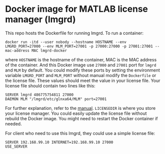 # Docker image for MATLAB license manager (lmgrd)

This repo hosts the Dockerfile for running lmgrd. To run a container:

```shell
docker run -itd --user nobody --hostname HOSTNAME --env LMGRD_PORT=27000 --env MLM_PORT=27001 -p 27000:27000 -p 27001:27001 --mac-address MAC lmgrd-docker
```

where `HOSTNAME` is the hostname of the container, MAC is the MAC address of the container. And this Docker image use `27000` and `27001` port for `lmgrd` and `MLM` by default. You could modify these ports by setting the environment variable `LMGRD_PORT` and `MLM_PORT` without manual modify the `Dockerfile` or the license file. These values should meet the value in your license file. Your license file should contain two lines like this:

```text
SERVER lmgrd 486775754811 27000
DAEMON MLM "/lmgrd/etc/glnxa64/MLM" port=27001
```

For further explanation, refer to the [manual](https://www.mathworks.com/matlabcentral/answers/uploaded_files/5871/LicenseAdministration.pdf). `LICENSEDIR` is where you store your license manager. You could easily update the license file without rebuild the Docker image. You might need to restart the Docker container if needed.

For client who need to use this lmgrd, they could use a simple license file:

```text
SERVER 192.168.99.10 INTERNET=192.168.99.10 27000
USE_SERVER
```

